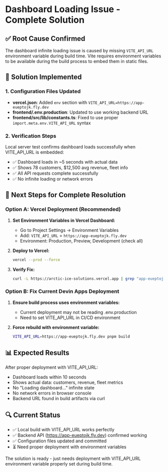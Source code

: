 # Dashboard Loading Issue - Complete Solution

## ✅ Root Cause Confirmed
The dashboard infinite loading issue is caused by missing `VITE_API_URL` environment variable during build time. Vite requires environment variables to be available during the build process to embed them in static files.

## 🔧 Solution Implemented

### 1. Configuration Files Updated
- **vercel.json**: Added `env` section with `VITE_API_URL=https://app-eueptojk.fly.dev`
- **frontend/.env.production**: Updated to use working backend URL
- **frontend/src/lib/constants.ts**: Fixed to use proper `import.meta.env.VITE_API_URL` syntax

### 2. Verification Steps
Local server test confirms dashboard loads successfully when VITE_API_URL is embedded:
- ✅ Dashboard loads in ~5 seconds with actual data
- ✅ Shows 78 customers, $12,500 avg revenue, fleet info
- ✅ All API requests complete successfully
- ✅ No infinite loading or network errors

## 🚀 Next Steps for Complete Resolution

### Option A: Vercel Deployment (Recommended)
1. **Set Environment Variables in Vercel Dashboard:**
   - Go to Project Settings → Environment Variables
   - Add: `VITE_API_URL` = `https://app-eueptojk.fly.dev`
   - Environment: Production, Preview, Development (check all)

2. **Deploy to Vercel:**
   ```bash
   vercel --prod --force
   ```

3. **Verify Fix:**
   ```bash
   curl -L https://arctic-ice-solutions.vercel.app | grep "app-eueptojk.fly.dev"
   ```

### Option B: Fix Current Devin Apps Deployment
1. **Ensure build process uses environment variables:**
   - Current deployment may not be reading .env.production
   - Need to set VITE_API_URL in CI/CD environment

2. **Force rebuild with environment variable:**
   ```bash
   VITE_API_URL=https://app-eueptojk.fly.dev pnpm build
   ```

## 📊 Expected Results
After proper deployment with VITE_API_URL:
- Dashboard loads within 10 seconds
- Shows actual data: customers, revenue, fleet metrics
- No "Loading dashboard..." infinite state
- No network errors in browser console
- Backend URL found in build artifacts via curl

## 🔍 Current Status
- ✅ Local build with VITE_API_URL works perfectly
- ✅ Backend API (https://app-eueptojk.fly.dev) confirmed working
- ✅ Configuration files updated and committed
- ⏳ Need proper deployment with environment variables

The solution is ready - just needs deployment with VITE_API_URL environment variable properly set during build time.
